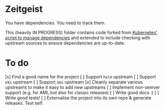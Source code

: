 Zeitgeist
=========

You have dependencies. You need to track them.

This (heavily IN PROGRESS) folder contains code forked from [Kubernetes' script to manage dependencies](https://groups.google.com/forum/?pli=1#!topic/kubernetes-dev/cTaYyb1a18I) and extended to include checking with upstream sources to ensure dependencies are up-to-date.

To do
=====

[x] Find a good name for the project
[ ] Support `helm` upstream
[ ] Support `eks` upstream
[ ] Support `ami` upstream
[x] Cleanly separate various upstreams to make it easy to add new upstreams
[ ] Implement non-semver support (e.g. for AMI, but also for classic releases)
[ ] Write good docs :)
[ ] Write good tests!
[ ] Externalise the project into its own repo & generate releases. Test self.
